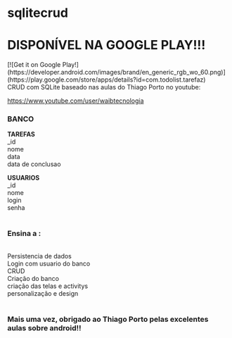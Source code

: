 # sqlitecrud
<h1>DISPONÍVEL NA GOOGLE PLAY!!!<br/></h1>
[![Get it on Google Play!](https://developer.android.com/images/brand/en_generic_rgb_wo_60.png)](https://play.google.com/store/apps/details?id=com.todolist.tarefaz)
<br/>
CRUD com SQLite baseado nas aulas do Thiago Porto no youtube:

https://www.youtube.com/user/waibtecnologia

<h3> <c> BANCO </c>  </h3>
<b> TAREFAS </b> <br />
_id <br />
nome <br />
data <br />
data de conclusao <br />

<b> USUARIOS </b> <br />
_id <br />
nome <br />
login <br />
senha <br />

<h1/>
<h3><b>Ensina a :</b></h3>
<br/>
Persistencia de dados<br />
Login com usuario do banco<br />
CRUD<br />
Criação do banco<br />
criação das telas e activitys<br />
personalização e design<br />
<br />
<h3>
Mais uma vez, obrigado ao Thiago Porto pelas excelentes aulas sobre android!!
</h3>

